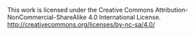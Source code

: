 This work is licensed under the Creative Commons Attribution-NonCommercial-ShareAlike 4.0 International License.
http://creativecommons.org/licenses/by-nc-sa/4.0/ 
